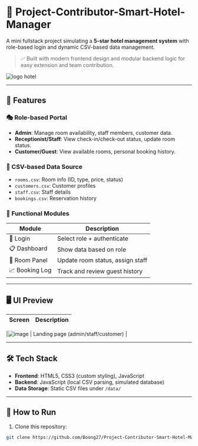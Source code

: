 # 🏨 Project-Contributor-Smart-Hotel-Manager

A mini fullstack project simulating a **5-star hotel management system** with role-based login and dynamic CSV-based data management.

> ✅ Built with modern frontend design and modular backend logic for easy extension and team contribution.


![logo hotel](https://github.com/user-attachments/assets/591a7eab-41b8-4176-be13-a53e6ea4d07c)

---

## 🌟 Features

### 🎭 Role-based Portal
- **Admin**: Manage room availability, staff members, customer data.
- **Receptionist/Staff**: View check-in/check-out status, update room status.
- **Customer/Guest**: View available rooms, personal booking history.

### 🧾 CSV-based Data Source
- `rooms.csv`: Room info (ID, type, price, status)
- `customers.csv`: Customer profiles
- `staff.csv`: Staff details
- `bookings.csv`: Reservation history

### 💼 Functional Modules
| Module         | Description                       |
|----------------|-----------------------------------|
| 🧑 Login       | Select role + authenticate        |
| 📋 Dashboard   | Show data based on role           |
| 🧹 Room Panel  | Update room status, assign staff  |
| 📈 Booking Log | Track and review guest history    |

---

## 🖥️ UI Preview

| Screen | Description |
|--------|-------------|

|![image](https://github.com/user-attachments/assets/1479cb4f-ba73-48fd-a9d5-9e60ee1031be)  | Landing page (admin/staff/customer) |


---

## 🛠️ Tech Stack

- **Frontend**: HTML5, CSS3 (custom styling), JavaScript
- **Backend**: JavaScript (local CSV parsing, simulated database)
- **Data Storage**: Static CSV files under `/data/`

---

## 🚀 How to Run

1. Clone this repository:
```bash
git clone https://github.com/Boong27/Project-Contributor-Smart-Hotel-Manager.git
